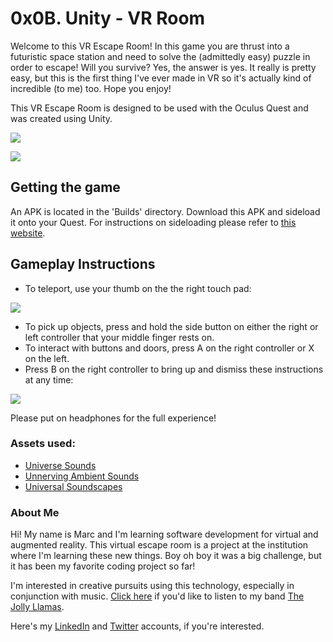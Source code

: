 # 0x0B. Unity - VR Room

Welcome to this VR Escape Room! In this game you are thrust into a futuristic space station and need to solve the (admittedly easy) puzzle in order to escape! Will you survive? Yes, the answer is yes. It really is pretty easy, but this is the first thing I've ever made in VR so it's actually kind of incredible (to me) too. Hope you enjoy!

This VR Escape Room is designed to be used with the Oculus Quest and was created using Unity.

![](https://i.imgur.com/3j1oHO4.jpg)

![](https://i.imgur.com/yvIHkrr.jpg)

## Getting the game

An APK is located in the 'Builds' directory. Download this APK and sideload it onto your Quest. For instructions on sideloading please refer to [this website](https://uploadvr.com/sideloading-quest-how-to/).

## Gameplay Instructions

- To teleport, use your thumb on the the right touch pad:

![](https://imgur.com/Rc57vcu.jpg)

- To pick up objects, press and hold the side button on either the right or left controller that your middle finger rests on.
- To interact with buttons and doors, press A on the right controller or X on the left.
- Press B on the right controller to bring up and dismiss these instructions at any time:

![](https://i.imgur.com/G9MPYM8.jpg)

Please put on headphones for the full experience!

### Assets used:

- [Universe Sounds](https://assetstore.unity.com/packages/audio/ambient/sci-fi/universe-sounds-free-pack-118865)
- [Unnerving Ambient Sounds](https://assetstore.unity.com/packages/audio/ambient/unnerving-ambient-sounds-horror-game-sound-effect-pack-30-sounds-170590)
- [Universal Soundscapes](https://assetstore.unity.com/packages/audio/ambient/free-universal-soundscapes-169448)

### About Me

Hi! My name is Marc and I'm learning software development for virtual and augmented reality. This virtual escape room is a project at the institution where I'm learning these new things. Boy oh boy it was a big challenge, but it has been my favorite coding project so far!

I'm interested in creative pursuits using this technology, especially in conjunction with music. [Click here](https://open.spotify.com/artist/3Ov3QDJuqhsunNjmn5BBEY?si=Yzj2mgZXSfqL9z7CxR--5g) if you'd like to listen to my band [The Jolly Llamas](https://www.jollyllamas.com/).

Here's my [LinkedIn](https://www.linkedin.com/in/marccavigli/) and [Twitter](https://twitter.com/MarcCavigli) accounts, if you're interested.
